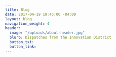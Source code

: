 ```yaml
---
title: Blog
date: 2017-04-19 10:45:00 -04:00
layout: blog
navigation_weight: 4
header:
  image: "/uploads/about-header.jpg"
  blurb: Dispatches from the Innovation District
  button_txt: 
  button_link: 
---
```


